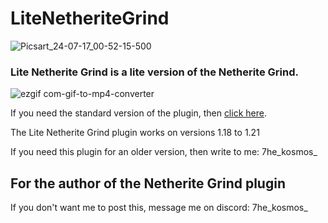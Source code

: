 # LiteNetheriteGrind
![Picsart_24-07-17_00-52-15-500](https://github.com/user-attachments/assets/96061505-cd4f-4574-850e-13eee9e0be4b)



### Lite Netherite Grind is a lite version of the Netherite Grind.

![ezgif com-gif-to-mp4-converter](https://github.com/user-attachments/assets/333816ef-5e26-40a2-bbc3-be02ad728fa2)


If you need the standard version of the plugin, then [click here](https://www.spigotmc.org/resources/netherite-grind.80751/).

The Lite Netherite Grind plugin works on versions 1.18 to 1.21

If you need this plugin for an older version, then write to me: 7he_kosmos_

## For the author of the Netherite Grind plugin
If you don't want me to post this, message me on discord: 7he_kosmos_
